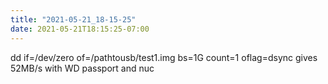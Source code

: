 ```yaml
---
title: "2021-05-21_18-15-25"
date: 2021-05-21T18:15:25-07:00
---
```


dd if=/dev/zero of=/pathtousb/test1.img bs=1G count=1 oflag=dsync gives 52MB/s with WD passport and nuc

